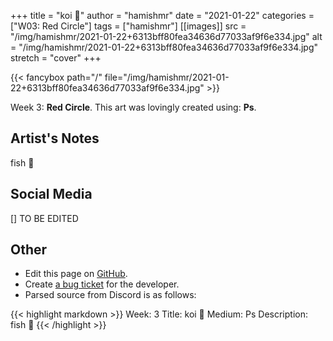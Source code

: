 +++
title =       "koi 🙂"
author =      "hamishmr"
date =        "2021-01-22"
categories =  ["W03: Red Circle"]
tags =        ["hamishmr"]
[[images]]
                      src = "/img/hamishmr/2021-01-22+6313bff80fea34636d77033af9f6e334.jpg"
                      alt = "/img/hamishmr/2021-01-22+6313bff80fea34636d77033af9f6e334.jpg"
                      stretch = "cover"
+++


{{< fancybox path="/" file="/img/hamishmr/2021-01-22+6313bff80fea34636d77033af9f6e334.jpg" >}}


Week 3: **Red Circle**. This art was lovingly created using: **Ps**.

## Artist's Notes

fish 🙂

## Social Media

[] TO BE EDITED

## Other

- Edit this page on [GitHub](https://github.com/teaminkling/web-refresh/edit/main/blog/content/blog/hamishmr-week-3-e121.md).
- Create [a bug ticket](https://github.com/teaminkling/web-refresh/issues/new?assignees=&labels=bug&template=problem-report.md&title=) for the developer.
- Parsed source from Discord is as follows:

{{< highlight markdown >}}
Week: 3
Title: koi 🙂
Medium: Ps
Description:
fish 🙂
{{< /highlight >}}